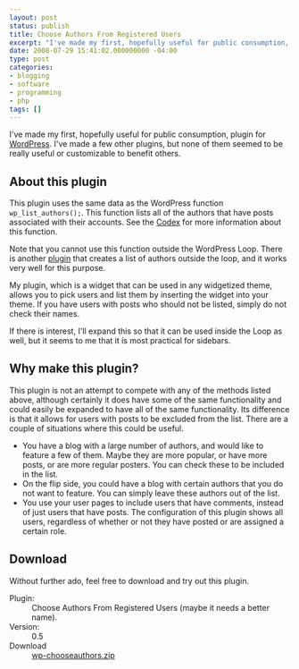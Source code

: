 ```yaml
---
layout: post
status: publish
title: Choose Authors From Registered Users
excerpt: "I've made my first, hopefully useful for public consumption, plugin for <a href=\"http://wordpress.org/\">WordPress</a>. I've made a few other plugins, but none of them seemed to be really useful or customizable to benefit others."
date: 2008-07-29 15:41:02.000000000 -04:00
type: post
categories:
- blogging
- software
- programming
- php
tags: []
---
```

I've made my first, hopefully useful for public consumption, plugin for <a href="http://wordpress.org/">WordPress</a>. I've made a few other plugins, but none of them seemed to be really useful or customizable to benefit others.
<h2>About this plugin</h2>
This plugin uses the same data as the WordPress function <code>wp_list_authors();</code>. This function lists all of the authors that have posts associated with their accounts. See the <a href="http://codex.wordpress.org/Template_Tags/wp_list_authors">Codex</a> for more information about this function.

Note that you cannot use this function outside the WordPress Loop. There is another <a href="http://guff.szub.net/2005/01/31/get-author-profile/">plugin</a> that creates a list of authors outside the loop, and it works very well for this purpose.

My plugin, which is a widget that can be used in any widgetized theme, allows you to pick users and list them by inserting the widget into your theme. If you have users with posts who should not be listed, simply do not check their names.

If there is interest, I'll expand this so that it can be used inside the Loop as well, but it seems to me that it is most practical for sidebars.
<h2>Why make this plugin?</h2>
This plugin is not an attempt to compete with any of the methods listed above, although certainly it does have some of the same functionality and could easily be expanded to have all of the same functionality. Its difference is that it allows for users with posts to be excluded from the list. There are a couple of situations where this could be useful.
<ul>
  <li>You have a blog with a large number of authors, and would like to feature a few of them. Maybe they are more popular, or have more posts, or are more regular posters. You can check these to be included in the list.</li>
  <li>On the flip side, you could have a blog with certain authors that you do not want to feature. You can simply leave these authors out of the list.</li>
  <li>You use your user pages to include users that have comments, instead of just users that have posts. The configuration of this plugin shows all users, regardless of whether or not they have posted or are assigned a certain role.</li>
</ul>
<h2>Download</h2>
Without further ado, feel free to download and try out this plugin.
<dl>
  <dt>Plugin:</dt>
  <dd>Choose Authors From Registered Users (maybe it needs a better name).</dd>
  <dt>Version:</dt>
  <dd>0.5</dd>
  <dt>Download</dt>
  <dd><a href='http://jonathanstegall.com/wp-content/uploads/2008/07/wp-chooseauthors.zip'>wp-chooseauthors.zip</a></dd>
</dl>

